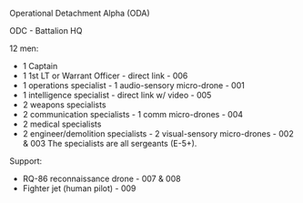 Operational Detachment Alpha (ODA)

ODC - Battalion HQ

12 men:
  * 1 Captain
  * 1 1st LT or Warrant Officer - direct link - 006
  * 1 operations specialist - 1 audio-sensory micro-drone - 001
  * 1 intelligence specialist - direct link w/ video - 005
  * 2 weapons specialists
  * 2 communication specialists - 1 comm micro-drones - 004
  * 2 medical specialists
  * 2 engineer\/demolition specialists - 2 visual-sensory micro-drones - 002 & 003
The specialists are all sergeants (E-5+).

Support:
  * RQ-86 reconnaissance drone - 007 & 008
  * Fighter jet (human pilot) - 009

